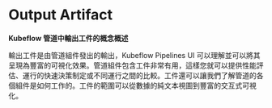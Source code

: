 # Output Artifact

**Kubeflow 管道中輸出工件的概念概述**

輸出工件是由管道組件發出的輸出，Kubeflow Pipelines UI 可以理解並可以將其呈現為豐富的可視化效果。管道組件包含工件非常有用，這樣您就可以提供性能評估、運行的快速決策制定或不同運行之間的比較。工件還可以讓我們了解管道的各個組件是如何工作的。工件的範圍可以從數據的純文本視圖到豐富的交互式可視化。
